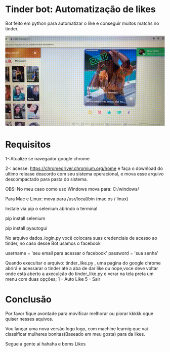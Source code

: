 # Tinder bot: Automatização de likes
Bot feito em python para automatizar o like e conseguir muitos matchs no tinder.

![tinder](https://github.com/alissonf216/tinder-bot-auto-like/blob/master/gifmacth.gif)

# Requisitos

1-:Atualize se navegador google chrome

2-: acesse: https://chromedriver.chromium.org/home 
e faça o download do ultimo release deacordo com seu sistema operacional, e mova esse arquivo descompactado para pasta do sistema.

OBS: No meu caso como uso Windows mova para: C:/windows/

Para Mac e Linux: mova para /usr/local/bin (mac os / linux)

Instale via pip o selenium abrindo o terminal 

pip install selenium

pip install pyautogui

No arquivo dados_login.py você colocara suas credenciais de acesso ao tinder, no caso desse Bot usamos o facebook

 username = 'seu email para acessar o facebook'
 password = 'sua senha'

Quando execultar o arquivo: tinder_like.py , uma pagina do google chrome abrirá e acessarar o tinder até a aba de dar like ou nope,voce deve voltar onde está aberto a axeculção do tinder_like.py e verar na tela preta um menu com duas opções;
1 - Auto Like
5 - Sair

# Conclusão
Por favor fique avontade para movificar melhorar ou piorar kkkkk oque quiser nesses aquivos.

Vou lançar uma nova versão logo logo, com machine learnig que vai classificar mulheres bonitas(Baseado em meu gosta) para da likes.

Segue a gente ai hahaha e boms Likes
